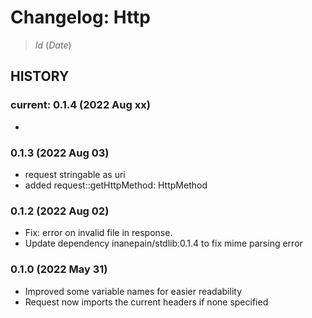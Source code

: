 # Changelog: Http

> $Id$ ($Date$)

## HISTORY

### current: 0.1.4 (2022 Aug xx)

-

### 0.1.3 (2022 Aug 03)

- request stringable as uri
- added request::getHttpMethod: HttpMethod

### 0.1.2 (2022 Aug 02)

- Fix: error on invalid file in response.
- Update dependency inanepain/stdlib:0.1.4 to fix mime parsing error

### 0.1.0 (2022 May 31)

 - Improved some variable names for easier readability
 - Request now imports the current headers if none specified
